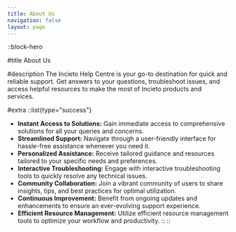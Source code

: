 ```yaml
---
title: About Us
navigation: false
layout: page
---
```


::block-hero


#title
About Us

#description
The Incieto Help Centre is your go-to destination for quick and reliable support. Get answers to your questions, troubleshoot issues, and access helpful resources to make the most of Incieto products and services.

#extra
  ::list{type="success"}
  - **Instant Access to Solutions:**  Gain immediate access to comprehensive solutions for all your queries and concerns.
  - **Streamlined Support:** Navigate through a user-friendly interface for hassle-free assistance whenever you need it.
  - **Personalized Assistance:** Receive tailored guidance and resources tailored to your specific needs and preferences.
  - **Interactive Troubleshooting:** Engage with interactive troubleshooting tools to quickly resolve any technical issues.
  - **Community Collaboration:** Join a vibrant community of users to share insights, tips, and best practices for optimal utilization.
  - **Continuous Improvement:** Benefit from ongoing updates and enhancements to ensure an ever-evolving support experience.
  - **Efficient Resource Management:** Utilize efficient resource management tools to optimize your workflow and productivity.
  ::
::